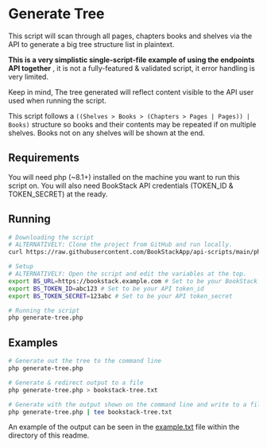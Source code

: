 # Generate Tree

This script will scan through all pages, chapters books and shelves via the API to generate a big tree structure list in plaintext.

**This is a very simplistic single-script-file example of using the endpoints API together**
, it is not a fully-featured & validated script, it error handling is very limited.

Keep in mind, The tree generated will reflect content visible to the API user used when running the script.

This script follows a `((Shelves > Books > (Chapters > Pages | Pages)) | Books)` structure so books and their contents may be repeated if on multiple shelves. Books not on any shelves will be shown at the end.

## Requirements

You will need php (~8.1+) installed on the machine you want to run this script on.
You will also need BookStack API credentials (TOKEN_ID & TOKEN_SECRET) at the ready.

## Running

```bash
# Downloading the script
# ALTERNATIVELY: Clone the project from GitHub and run locally.
curl https://raw.githubusercontent.com/BookStackApp/api-scripts/main/php-generate-tree/generate-tree.php > generate-tree.php

# Setup
# ALTERNATIVELY: Open the script and edit the variables at the top.
export BS_URL=https://bookstack.example.com # Set to be your BookStack base URL
export BS_TOKEN_ID=abc123 # Set to be your API token_id
export BS_TOKEN_SECRET=123abc # Set to be your API token_secret

# Running the script
php generate-tree.php
```

## Examples

```bash
# Generate out the tree to the command line
php generate-tree.php

# Generate & redirect output to a file
php generate-tree.php > bookstack-tree.txt

# Generate with the output shown on the command line and write to a file
php generate-tree.php | tee bookstack-tree.txt
```

An example of the output can be seen in the [example.txt](./example.txt) file within the directory of this readme.